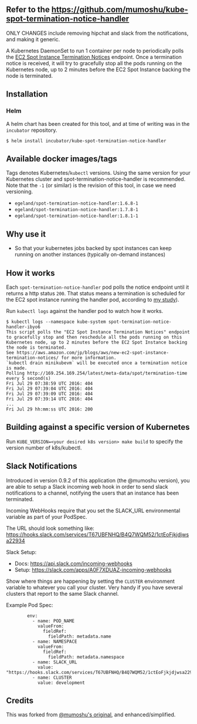 ## Refer to the https://github.com/mumoshu/kube-spot-termination-notice-handler

ONLY CHANGES include removing hipchat and slack from the notifications, and making it generic.

A Kubernetes DaemonSet to run 1 container per node to periodically polls the [EC2 Spot Instance Termination Notices](https://aws.amazon.com/blogs/aws/new-ec2-spot-instance-termination-notices/) endpoint.
Once a termination notice is received, it will try to gracefully stop all the pods running on the Kubernetes node, up to 2 minutes before the EC2 Spot Instance backing the node is terminated.

## Installation

### Helm

A helm chart has been created for this tool, and at time of writing was in the `incubator` repository.

    $ helm install incubator/kube-spot-termination-notice-handler

## Available docker images/tags

Tags denotes Kubernetes/`kubectl` versions.
Using the same version for your Kubernetes cluster and spot-termination-notice-handler is recommended.
Note that the `-1` (or similar) is the revision of this tool, in case we need versioning.

* `egeland/spot-termination-notice-handler:1.6.8-1`
* `egeland/spot-termination-notice-handler:1.7.8-1`
* `egeland/spot-termination-notice-handler:1.8.1-1`

## Why use it

  * So that your kubernetes jobs backed by spot instances can keep running on another instances (typically on-demand instances)

## How it works

Each `spot-termination-notice-handler` pod polls the notice endpoint until it returns a http status `200`.
That status means a termination is scheduled for the EC2 spot instance running the handler pod, according to [my study](https://gist.github.com/mumoshu/f7f55e6e74aaf54f63d263326ca58ba3)).

Run `kubectl logs` against the handler pod to watch how it works.

```
$ kubectl logs --namespace kube-system spot-termination-notice-handler-ibyo6
This script polls the "EC2 Spot Instance Termination Notices" endpoint to gracefully stop and then reschedule all the pods running on this Kubernetes node, up to 2 minutes before the EC2 Spot Instance backing the node is terminated.
See https://aws.amazon.com/jp/blogs/aws/new-ec2-spot-instance-termination-notices/ for more information.
`kubectl drain minikubevm` will be executed once a termination notice is made.
Polling http://169.254.169.254/latest/meta-data/spot/termination-time every 5 second(s)
Fri Jul 29 07:38:59 UTC 2016: 404
Fri Jul 29 07:39:04 UTC 2016: 404
Fri Jul 29 07:39:09 UTC 2016: 404
Fri Jul 29 07:39:14 UTC 2016: 404
...
Fri Jul 29 hh:mm:ss UTC 2016: 200
```

## Building against a specific version of Kubernetes

Run `KUBE_VERSION=<your desired k8s version> make build` to specify the version number of k8s/kubectl.

## Slack Notifications
Introduced in version 0.9.2 of this application (the @mumoshu version), you are able to setup a Slack incoming web hook in order to send slack notifications to a channel, notifying the users that an instance has been terminated.

Incoming WebHooks require that you set the SLACK_URL environmental variable as part of your PodSpec.

The URL should look something like: https://hooks.slack.com/services/T67UBFNHQ/B4Q7WQM52/1ctEoFjkjdjwsa22934

Slack Setup:
* Docs: https://api.slack.com/incoming-webhooks
* Setup: https://slack.com/apps/A0F7XDUAZ-incoming-webhooks


Show where things are happening by setting the `CLUSTER` environment variable to whatever you call your cluster.
Very handy if you have several clusters that report to the same Slack channel.

Example Pod Spec:

```
        env:
          - name: POD_NAME
            valueFrom:
              fieldRef:
                fieldPath: metadata.name
          - name: NAMESPACE
            valueFrom:
              fieldRef:
                fieldPath: metadata.namespace
          - name: SLACK_URL
            value: "https://hooks.slack.com/services/T67UBFNHQ/B4Q7WQM52/1ctEoFjkjdjwsa22934"
          - name: CLUSTER
            value: development
```

## Credits

This was forked from [@mumoshu's original](https://github.com/mumoshu/kube-spot-termination-notice-handler), and enhanced/simplified.
